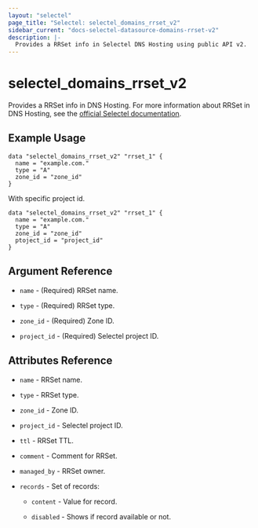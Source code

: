 ```yaml
---
layout: "selectel"
page_title: "Selectel: selectel_domains_rrset_v2"
sidebar_current: "docs-selectel-datasource-domains-rrset-v2"
description: |-
  Provides a RRSet info in Selectel DNS Hosting using public API v2.
---
```


# selectel\_domains\_rrset_v2

Provides a RRSet info in DNS Hosting. For more information about RRSet in DNS Hosting, see the [official Selectel documentation](https://docs.selectel.ru/networks-services/dns/records/).

## Example Usage

```hcl
data "selectel_domains_rrset_v2" "rrset_1" {
  name = "example.com."
  type = "A"
  zone_id = "zone_id"
}
```

With specific project id.

```hcl
data "selectel_domains_rrset_v2" "rrset_1" {
  name = "example.com."
  type = "A"
  zone_id = "zone_id"
  ptoject_id = "project_id"
}
```

## Argument Reference

* `name` - (Required) RRSet name.

* `type` - (Required) RRSet type.

* `zone_id` - (Required) Zone ID.

* `project_id` - (Required) Selectel project ID.

## Attributes Reference

* `name` - RRSet name.

* `type` - RRSet type.

* `zone_id` - Zone ID.

* `project_id` - Selectel project ID.

* `ttl` - RRSet TTL.

* `comment` - Comment for RRSet.

* `managed_by` - RRSet owner.

* `records` - Set of records:
  
  * `content` - Value for record.

  * `disabled` - Shows if record available or not.

